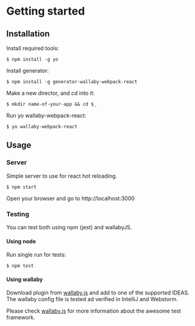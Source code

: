 # Getting started

## Installation

Install required tools:

```$ npm install -g yo```

Install generator:

```$ npm install -g generator-wallaby-webpack-react```

Make a new director, and cd into it:

```$ mkdir name-of-your-app && cd $_```

Run yo wallaby-webpack-react:

```$ yo wallaby-webpack-react```

## Usage

### Server

Simple server to use for react hot reloading.
 
 ```$ npm start```

Open your browser and go to http://localhost:3000

### Testing

You can test both using npm (jest) and wallabyJS. 

#### Using node

Run single run for tests:

```$ npm test```

#### Using wallaby

Download plugin from [wallaby.js](http://www.wallabyjs.com) and add to one of the supported IDEAS.
The wallaby config file is tested ad verified in IntelliJ and Webstorm.

Please check [wallaby.js](http://www.wallabyjs.com) for more information about the awesome test framework.